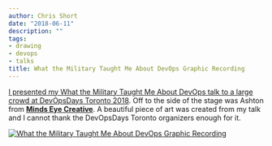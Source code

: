 ```yaml
---
author: Chris Short
date: "2018-06-11"
description: ""
tags:
- drawing
- devops
- talks
title: What the Military Taught Me About DevOps Graphic Recording
---
```



[I presented my What the Military Taught Me About DevOps talk to a large crowd at DevOpsDays Toronto 2018](https://chrisshort.net/devopsdays-toronto-2018-what-the-military-taught-me-about-devops/). Off to the side of the stage was Ashton from [**Minds Eye Creative**](https://www.mindseyecreative.ca/). A beautiful piece of art was created from my talk and I cannot thank the DevOpsDays Toronto organizers enough for it.

[![What the Military Taught Me About DevOps Graphic Recording](/drawings/DevOpsDaysTO_May30_2018_ChrisShort.webp)](/drawings/DevOpsDaysTO_May30_2018_ChrisShort.webp)

